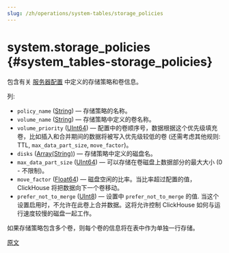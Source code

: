 ```yaml
---
slug: /zh/operations/system-tables/storage_policies
---
```

# system.storage_policies {#system_tables-storage_policies}

包含有关 [服务器配置](../../engines/table-engines/mergetree-family/mergetree.md#table_engine-mergetree-multiple-volumes_configure) 中定义的存储策略和卷信息。

列:

-   `policy_name` ([String](../../sql-reference/data-types/string.md)) — 存储策略的名称。
-   `volume_name` ([String](../../sql-reference/data-types/string.md)) — 存储策略中定义的卷名称。
-   `volume_priority` ([UInt64](../../sql-reference/data-types/int-uint.md)) — 配置中的卷顺序号，数据根据这个优先级填充卷，比如插入和合并期间的数据将被写入优先级较低的卷 (还需考虑其他规则: TTL, `max_data_part_size`, `move_factor`)。
-   `disks` ([Array(String)](../../sql-reference/data-types/array.md)) — 存储策略中定义的磁盘名。
-   `max_data_part_size` ([UInt64](../../sql-reference/data-types/int-uint.md)) — 可以存储在卷磁盘上数据部分的最大大小 (0 - 不限制)。
-   `move_factor` ([Float64](../../sql-reference/data-types/float.md)) — 磁盘空闲的比率。当比率超过配置的值，ClickHouse 将把数据向下一个卷移动。
-   `prefer_not_to_merge` ([UInt8](../../sql-reference/data-types/int-uint.md)) — 设置中 `prefer_not_to_merge` 的值. 当这个设置启用时，不允许在此卷上合并数据。这将允许控制 ClickHouse 如何与运行速度较慢的磁盘一起工作。

如果存储策略包含多个卷，则每个卷的信息将在表中作为单独一行存储。

[原文](https://clickhouse.com/docs/zh/operations/system-tables/storage_policies) <!--hide-->
